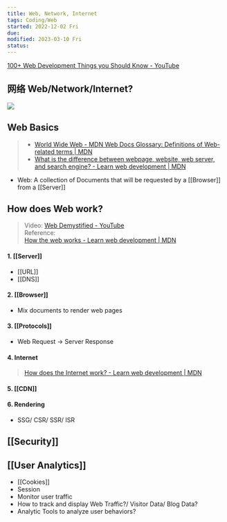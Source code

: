 ```yaml
---
title: Web, Network, Internet
tags: Coding/Web  
started: 2022-12-02 Fri
due: 
modified: 2023-03-10 Fri
status: 
---
```

[100+ Web Development Things you Should Know - YouTube](https://www.youtube.com/watch?v=erEgovG9WBs&list=PL0vfts4VzfNjQOM9VClyL5R0LeuTxlAR3&index=13)
## 网络 Web/Network/Internet?

![](https://p3-juejin.byteimg.com/tos-cn-i-k3u1fbpfcp/eb26dc993bc548d790a76e0ccefdb673~tplv-k3u1fbpfcp-zoom-in-crop-mark:4536:0:0:0.awebp)
## Web Basics
>- [World Wide Web - MDN Web Docs Glossary: Definitions of Web-related terms | MDN](https://developer.mozilla.org/en-US/docs/Glossary/World_Wide_Web)
>- [What is the difference between webpage, website, web server, and search engine? - Learn web development | MDN](https://developer.mozilla.org/en-US/docs/Learn/Common_questions/Pages_sites_servers_and_search_engines)
- Web: A collection of Documents that will be requested by a [[Browser]] from a [[Server]]
## How does Web work?
>Video: [Web Demystified - YouTube](https://www.youtube.com/playlist?list=PLo3w8EB99pqLEopnunz-dOOBJ8t-Wgt2g)  
>Reference:  
>[How the web works - Learn web development | MDN](https://developer.mozilla.org/en-US/docs/Learn/Getting_started_with_the_web/How_the_Web_works)

#### 1. [[Server]] 
- [[URL]]
- [[DNS]]
#### 2. [[Browser]] 
- Mix documents to render web pages
#### 3. [[Protocols]]
- Web Request -> Server Response
#### 4. Internet
>[How does the Internet work? - Learn web development | MDN](https://developer.mozilla.org/en-US/docs/Learn/Common_questions/How_does_the_Internet_work)
#### 5. [[CDN]]
#### 6. Rendering
- SSG/ CSR/ SSR/ ISR
## [[Security]]
## [[User Analytics]]
- [[Cookies]]
- Session
- Monitor user traffic
- How to track and display Web Traffic?/ Visitor Data/ Blog Data?
- Analytic Tools to analyze user behaviors?





